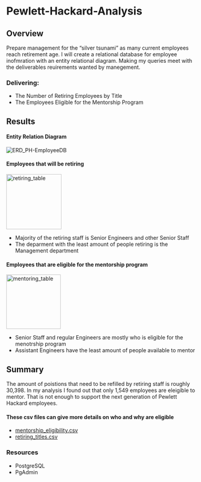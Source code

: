 # Pewlett-Hackard-Analysis

## Overview 
Prepare management for the “silver tsunami” as many current employees reach retirement age. I will create a relational database for employee inofmration with an entity relational diagram. Making my queries meet with the deliverables reuirements wanted by manegement. 
### Delivering:
* The Number of Retiring Employees by Title
* The Employees Eligible for the Mentorship Program

## Results

#### Entity Relation Diagram 

![ERD_PH-EmployeeDB](https://user-images.githubusercontent.com/107652317/182962643-f1d5f375-2e04-4e2b-bf97-78df7f5e8186.png)



#### Employees that will be retiring 

<img width="146" alt="retiring_table" src="https://user-images.githubusercontent.com/107652317/182959998-e5dd9c01-266a-48cf-a9e4-1be45d6ee2fb.png">

* Majority of the retiring staff is Senior Engineers and other Senior Staff
* The deparment with the least amount of people retiring is the Management department


#### Employees that are eligible for the mentorship program

<img width="144" alt="mentoring_table" src="https://user-images.githubusercontent.com/107652317/182960095-eb8700ff-b243-443e-914a-0ab1b1e74ed7.PNG">

* Senior Staff and regular Engineers are mostly who is eligible for the menotrship program
* Assistant Engineers have the least amount of people available to mentor

## Summary
The amount of poistions that need to be refilled by retiring staff is roughly 30,398. In my analysis I found out that only 1,549 employees are eleigible to mentor. That is not enough to support the next generation of Pewlett Hackard employees.


#### These csv files can give more details on who and why are eligible
* [mentorship_eligibility.csv](https://github.com/alorenz465446/Pewlett-Hackard-Analysis/files/9263632/mentorship_eligibility.csv)
* [retiring_titles.csv](https://github.com/alorenz465446/Pewlett-Hackard-Analysis/files/9263633/retiring_titles.csv)



### Resources
* PostgreSQL
* PgAdmin
